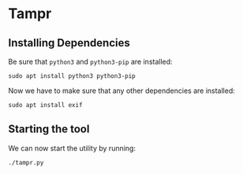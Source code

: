 # Tampr

## Installing Dependencies
Be sure that `python3` and `python3-pip` are installed:

`sudo apt install python3 python3-pip`

Now we have to make sure that any other dependencies are installed:

`sudo apt install exif`

## Starting the tool
We can now start the utility by running:

`./tampr.py`

